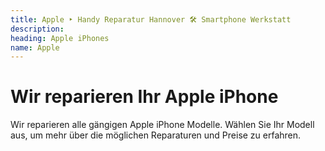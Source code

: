 ```yaml
---
title: Apple ‣ Handy Reparatur Hannover 🛠️ Smartphone Werkstatt
description: 
heading: Apple iPhones
name: Apple
---
```


# Wir reparieren Ihr Apple iPhone
Wir reparieren alle gängigen Apple iPhone Modelle. Wählen Sie Ihr Modell aus, um mehr über die möglichen Reparaturen und Preise zu erfahren.